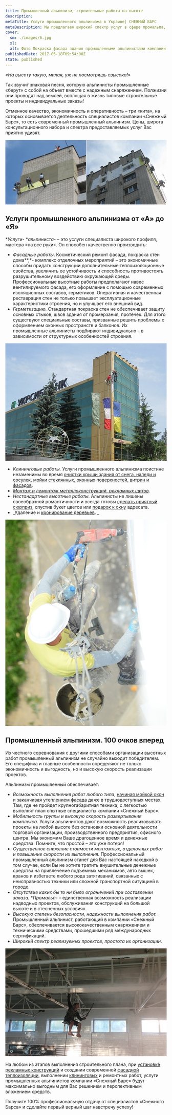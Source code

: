 ```yaml
---
title: Промышленный альпинизм, строительные работы на высоте
description: 
metaTitle: Услуги промышленного альпинизма в Украине| СНЕЖНЫЙ БАРС
metaDescription: Мы предлагаем широкий спектр услуг в сфере промальпа, заказывайте строительные работы на высоте ☎+38 (097) 970-53-76 от компании Снежный Барс
cover:
  sm: ./images/6.jpg
  xl: 
  alt: Фото Покраска фасада здания промышленными альпинистами компании "Снежный Барс"
publishedDate: 2017-05-18T09:54:00Z
state: published    
---
```

_«На высоту такую, милая, уж не посмотришь свысока!»_

Так звучит знаковая песня, которую альпинисты промышленные «берут» с собой на объект вместе с надежным снаряжением. Полжизни они проводят над землей, воплощая в жизнь типовые строительные проекты и индивидуальные заказы!

Отменное качество, экономичность и оперативность – три «кита», на которых основывается деятельность специалистов компании «Снежный Барс», то есть современный промышленный альпинизм. Цены, широта консультационного набора и спектра предоставляемых услуг Вас приятно удивят.

![](./images/4.jpg)

## Услуги промышленного альпинизма от «А» до «Я»

**Услуги*- **альпиниста*- – это услуги специалиста широкого профиля, мастера «на все руки». Он способен качественно производить:

- _Фасадные_ _работы_. Косметический ремонт фасада, покраска стен дома**,*- комплекс отделочных мероприятий – это экономичные способы придать конструкции дополнительные теплоизоляционные свойства, увеличить ее устойчивость и способность противостоять разрушительному воздействию окружающей среды. Профессиональные высотные работы предполагают навес вентилируемого фасада, его оформление с помощью современных изоляционных составов, герметиков. Оперативная и качественная реставрация стен не только повышает эксплуатационные характеристики строения, но и улучшает его внешний вид.
- _Герметизацию._ Стандартная покраска стен не обеспечивает защиту основных стыков, швов здания от промерзания, протечек. Для этого существуют специальные составы, призванные решить проблемы с оформлением оконных пространств и балконов. Их промышленные альпинисты подбирают индивидуально – в зависимости от структурных особенностей строения.

![](./images/ukrsibbank.jpg)

- _Клининговые работы._ Услуги промышленного альпинизма поистине незаменимы во время [очистки крыши здания от снега, наледи и сосулек](/ru/uborka-snega-s-krysh/ru/ "Очистка крыш домов от снега и сосулек"), [мойки стеклянных, оконных поверхностей, витрин и фасадов](/ru/moika-okon/ru/ "Мойка окон и витрин").
- _[Монтаж и демонтаж металлоконструкций, рекламных щитов](/ru/razmeschenie-narujnoi-reklamy/ru/ "Размещение наружной рекламы, установка, монтаж и демонтаж баннеров")._ 
- _Нестандартные высотные работы._ Альпинисты не лишены своеобразной романтичности и всегда готовы [сделать приятный сюрприз](/ru/podarok-v-okno/ru/ "Оригинальный способ поздравить и удивить того, кто Вам дорог"), спустив букет цветов или [подарок к окну](/ru/podarok-v-okno/ru/ "Удивите своих близких оригинальным поздравлением") адресата.  
- _Удаление и [кронирование деревьев](/ru/obrezka-derevev/). _

![](./images/8.jpg)

## Промышленный альпинизм. 100 очков вперед

Из честного соревнования с другими способами организации высотных работ промышленный альпинизм не случайно выходит победителем. Его специфика и главные особенности определяют не только экономичность и выгодность, но и высокую скорость реализации проектов.

Альпинизм промышленный обеспечивает:

- _Возможность выполнения работ любого типа_, [начиная мойкой окон](/ru/moika-okon/ru/ "Мытье окон и фасадов зданий по доступным ценам и в кратчайшие сроки") и заканчивая [утеплением фасада](/ru/naruzhnoe-uteplenie-sten-kvartir-domov/ru/ "Внешнее утепление фасадов квартир") даже в труднодоступных местах. Там, где не пройдет крупногабаритная техника, с легкостью выполнят план опытные специалисты компании «Снежный Барс».
- _Мобильность группы и высокую скорость развертывания комплекса._ Услуги альпинистов дают возможность реализовывать проекты на любой высоте без остановки основной деятельности торговой организации, производственного предприятия, офисного центра. Мы экономим Ваше драгоценное время и денежные средства. Помните, что простой – это уже потеря!
- _Существенное снижение стоимости монтажных, отделочных работ и повышение скорости их выполнения._ Профессиональный промышленный альпинизм станет для Вас настоящей находкой в том случае, если Вы не хотите тратить внушительные денежные средства на привлечение подъемных механизмов, авто вышек, кранов и избегаете любого рода затягиваний, связанных с неисправностью техники или сложной транспортной ситуацией в городе.
- _Отсутствие каких бы то ни было ограничений при составлении заказа._ **Промальп*- – единственная возможность реализации надводных проектов, обслуживания конструкций на большой высоте и в стесненных условиях.
- _Высокую степень безопасности, надежности выполнения работ._ Промышленный альпинист, работающий в компании «Снежный Барс», обеспечивается высококачественным снаряжением и техническими средствами, прошедшими ряд международных сертификаций.
- _Широкий спектр реализуемых проектов, простота их организации_.


![](./images/20130712_201338.jpg)

На любом из этапов выполнения строительного плана, при [установке рекламных конструкций](/ru/razmeschenie-narujnoi-reklamy/ru/ "Размещение наружной рекламы") и создании современной [фасадной теплоизоляции](/ru/naruzhnoe-uteplenie-sten-kvartir-domov/ru/ "Наружное утепление стен"), выполнении [клининговых](/ru/moika-okon/ru/ "Мытье окон и витрин, фасадов высотных зданий, и фасадов домов опытными альпинистами") и ремонтных работ, услуги промышленных альпинистов компании «Снежный Барс» будут максимально выгодным для Вас решением и перспективным вложением средств.

Получите 100% профессиональную отдачу от специалистов «Снежного Барса» и сделайте первый верный шаг навстречу успеху!
